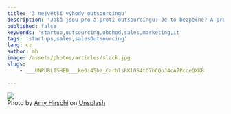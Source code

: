 ```yaml
---
title: '3 největší výhody outsourcingu'
description: 'Jaká jsou pro a proti outsourcingu? Je to bezpečné? A proč se vlastně o outsourcing zajímat?'
published: false
keywords: 'startup,outsourcing,obchod,sales,marketing,it'
tags: 'startups,sales,salesOutsourcing'
lang: cz
author: mh
image: /assets/photos/articles/slack.jpg
slugs:
    - ___UNPUBLISHED___ke0i45bz_CarhlsRKlOS4tO7hCQoJ4cA7PcqeQXKB

---
```

<div class="img-box-right">
    <img src="/assets/photos/articles/slack.jpg" />
    <br />
    <span class="img-caption">Photo by <a href="https://unsplash.com/@amyhirschi?utm_source=unsplash&amp;utm_medium=referral&amp;utm_content=creditCopyText">Amy Hirschi</a> on <a href="https://unsplash.com/s/photos/meeting?utm_source=unsplash&amp;utm_medium=referral&amp;utm_content=creditCopyText">Unsplash</a></span>
</div>

